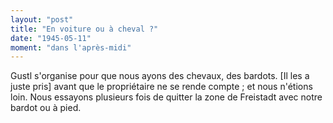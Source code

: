 ```yaml
---
layout: "post"
title: "En voiture ou à cheval ?"
date: "1945-05-11"
moment: "dans l'après-midi"
---
```


Gustl s'organise pour que nous ayons des chevaux, des bardots. [Il les a juste pris] avant que le propriétaire ne se rende compte ; et nous n'étions loin. Nous essayons plusieurs fois de quitter la zone de Freistadt avec notre bardot ou à pied.


<div class="histoire"></div>

<div class="commentaire"></div>